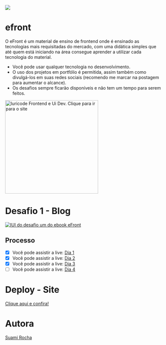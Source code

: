 ![](https://cdn.discordapp.com/attachments/1102358848750231604/1175979737898819615/image.png?ex=656d337a&is=655abe7a&hm=4ca3b81e5d8917d563478ed988559e2ccf60642a1e119c80e7752e598b0f5c20&)
# efront
O eFront é um material de ensino de frontend onde é ensinado as tecnologias mais requisitadas do mercado, com uma didática simples que até quem está iniciando na área consegue aprender a utilizar cada tecnologia do material.

- Você pode usar qualquer tecnologia no desenvolvimento.
- O uso dos projetos em portfólio é permitida, assim também como divulgá-los em suas redes sociais (recomendo me marcar na postagem para aumentar o alcance).
- Os desafios sempre ficarão disponíveis e não tem um tempo para serem feitos.

<a href="https://iuricode.com/efront/">
  <img src="https://cdn.discordapp.com/attachments/1102358848750231604/1175981959336448153/ClickIuricode.png?ex=656d358b&is=655ac08b&hm=b84c7562f402432b3ab99337e07f7fe5baaff73eb9b9e87683ffeda6fe70af8b" alt="Iuricode Frontend e Ui Dev. Clique para ir para o site" width="300px" />
</a>

# Desafio 1 - Blog

<a href="https://iuricode.com/efront/">
  <img src="https://cdn.discordapp.com/attachments/1150491571226169394/1175986142978510948/image.png?ex=656d3971&is=655ac471&hm=1ade1566b50b1a0ad08e4af88e9b1676ed23f68d853d04098c43125cc662b3b9&" alt="IUI do desafio um do ebook eFront"/>
</a>

## Processo
- [x]  Você pode assistir a live: [Dia 1](https://www.twitch.tv/videos/1980031377)
- [x]  Você pode assistir a live: [Dia 2](https://www.twitch.tv/videos/1980944416)
- [x]  Você pode assistir a live: [Dia 3](https://www.twitch.tv/videos/1980944416)
- [ ]  Você pode assistir a live: [Dia 4]()

# Deploy - Site
[Clique aqui e confira!](https://efront-desafio1-897dx5ump-suamirochadev.vercel.app/)


# Autora

[Suami Rocha](bento.me/suamirochadev)
